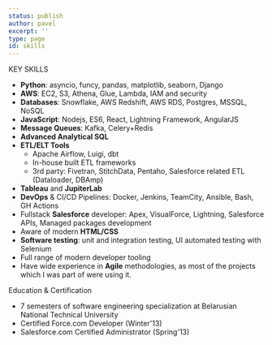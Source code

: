 ```yaml
---
status: publish
author: pavel
excerpt: ''
type: page
id: skills
---
```


<div class="section-header right-pinned">KEY SKILLS</div>

- **Python**: asyncio, funcy, pandas, matplotlib, seaborn, Django
- **AWS**: EC2, S3, Athena, Glue, Lambda, IAM and security
- **Databases**: Snowflake, AWS Redshift, AWS RDS, Postgres, MSSQL, NoSQL
- **JavaScript**: Nodejs, ES6, React, Lightning Framework, AngularJS
- **Message Queues**: Kafka, Celery+Redis
- **Advanced Analytical SQL**
- **ETL/ELT Tools**
    - Apache Airflow, Luigi, dbt
    - In-house built ETL frameworks
    - 3rd party: Fivetran, StitchData, Pentaho, Salesforce related ETL (Dataloader, DBAmp)
- **Tableau** and **JupiterLab**
- **DevOps** & CI/CD Pipelines: Docker, Jenkins, TeamCity, Ansible, Bash, GH Actions
- Fullstack **Salesforce** developer: Apex, VisualForce, Lightning, Salesforce APIs, Managed packages development
- Aware of modern **HTML/CSS**
- **Software testing**: unit and integration testing, UI automated testing with Selenium
- Full range of modern developer tooling
- Have wide experience in **Agile** methodologies, as most of the projects which I was part of were using it.

<div class="section-header right-pinned">Education & Certification</div>

- 7 semesters of software engineering specialization at Belarusian National Technical University
- Certified Force.com Developer (Winter'13)
- Salesforce.com Certified Administrator (Spring'13)
